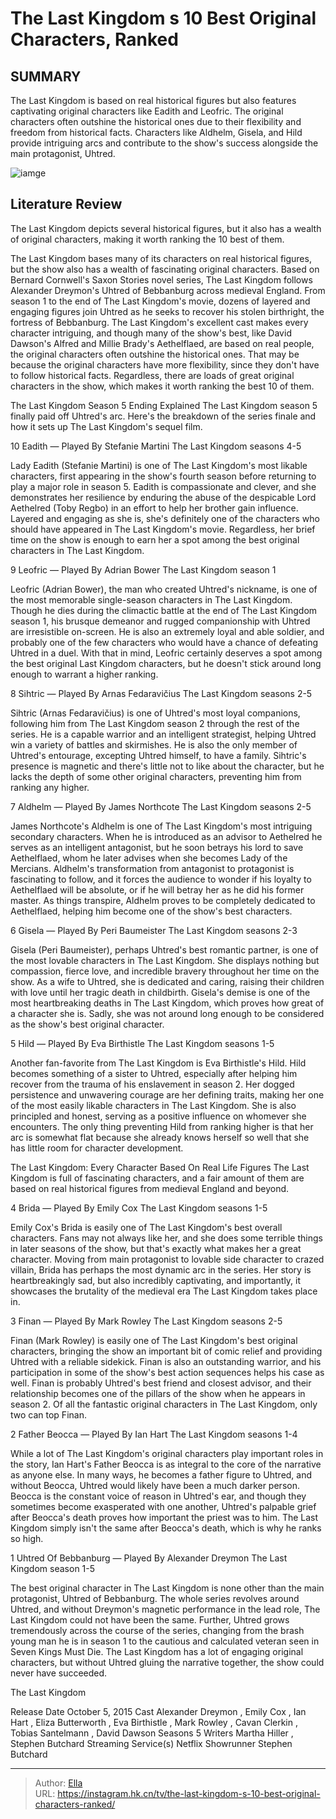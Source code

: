 # The Last Kingdom s 10 Best Original Characters, Ranked


## SUMMARY 


 The Last Kingdom is based on real historical figures but also features captivating original characters like Eadith and Leofric. 
 The original characters often outshine the historical ones due to their flexibility and freedom from historical facts. 
 Characters like Aldhelm, Gisela, and Hild provide intriguing arcs and contribute to the show&#39;s success alongside the main protagonist, Uhtred. 

![iamge](https://static1.srcdn.com/wordpress/wp-content/uploads/2024/01/brida-finan-sihtric_thelastkingdom.jpg)

## Literature Review
The Last Kingdom depicts several historical figures, but it also has a wealth of original characters, making it worth ranking the 10 best of them.




The Last Kingdom bases many of its characters on real historical figures, but the show also has a wealth of fascinating original characters. Based on Bernard Cornwell&#39;s Saxon Stories novel series, The Last Kingdom follows Alexander Dreymon&#39;s Uhtred of Bebbanburg across medieval England. From season 1 to the end of The Last Kingdom&#39;s movie, dozens of layered and engaging figures join Uhtred as he seeks to recover his stolen birthright, the fortress of Bebbanburg.
The Last Kingdom&#39;s excellent cast makes every character intriguing, and though many of the show&#39;s best, like David Dawson&#39;s Alfred and Millie Brady&#39;s Aethelflaed, are based on real people, the original characters often outshine the historical ones. That may be because the original characters have more flexibility, since they don&#39;t have to follow historical facts. Regardless, there are loads of great original characters in the show, which makes it worth ranking the best 10 of them.
            
 
 The Last Kingdom Season 5 Ending Explained 
The Last Kingdom season 5 finally paid off Uhtred&#39;s arc. Here&#39;s the breakdown of the series finale and how it sets up The Last Kingdom&#39;s sequel film.













 








 10  Eadith — Played By Stefanie Martini 
The Last Kingdom seasons 4-5
        

Lady Eadith (Stefanie Martini) is one of The Last Kingdom&#39;s most likable characters, first appearing in the show&#39;s fourth season before returning to play a major role in season 5. Eadith is compassionate and clever, and she demonstrates her resilience by enduring the abuse of the despicable Lord Aethelred (Toby Regbo) in an effort to help her brother gain influence. Layered and engaging as she is, she&#39;s definitely one of the characters who should have appeared in The Last Kingdom&#39;s movie. Regardless, her brief time on the show is enough to earn her a spot among the best original characters in The Last Kingdom.





 9  Leofric — Played By Adrian Bower 
The Last Kingdom season 1
        

Leofric (Adrian Bower), the man who created Uhtred&#39;s nickname, is one of the most memorable single-season characters in The Last Kingdom. Though he dies during the climactic battle at the end of The Last Kingdom season 1, his brusque demeanor and rugged companionship with Uhtred are irresistible on-screen. He is also an extremely loyal and able soldier, and probably one of the few characters who would have a chance of defeating Uhtred in a duel. With that in mind, Leofric certainly deserves a spot among the best original Last Kingdom characters, but he doesn&#39;t stick around long enough to warrant a higher ranking.





 8  Sihtric — Played By Arnas Fedaravičius 
The Last Kingdom seasons 2-5
        

Sihtric (Arnas Fedaravičius) is one of Uhtred&#39;s most loyal companions, following him from The Last Kingdom season 2 through the rest of the series. He is a capable warrior and an intelligent strategist, helping Uhtred win a variety of battles and skirmishes. He is also the only member of Uhtred&#39;s entourage, excepting Uhtred himself, to have a family. Sihtric&#39;s presence is magnetic and there&#39;s little not to like about the character, but he lacks the depth of some other original characters, preventing him from ranking any higher.





 7  Aldhelm — Played By James Northcote 
The Last Kingdom seasons 2-5
        

James Northcote&#39;s Aldhelm is one of The Last Kingdom&#39;s most intriguing secondary characters. When he is introduced as an advisor to Aethelred he serves as an intelligent antagonist, but he soon betrays his lord to save Aethelflaed, whom he later advises when she becomes Lady of the Mercians. Aldhelm&#39;s transformation from antagonist to protagonist is fascinating to follow, and it forces the audience to wonder if his loyalty to Aethelflaed will be absolute, or if he will betray her as he did his former master. As things transpire, Aldhelm proves to be completely dedicated to Aethelflaed, helping him become one of the show&#39;s best characters.





 6  Gisela — Played By Peri Baumeister 
The Last Kingdom seasons 2-3
        

Gisela (Peri Baumeister), perhaps Uhtred&#39;s best romantic partner, is one of the most lovable characters in The Last Kingdom. She displays nothing but compassion, fierce love, and incredible bravery throughout her time on the show. As a wife to Uhtred, she is dedicated and caring, raising their children with love until her tragic death in childbirth. Gisela&#39;s demise is one of the most heartbreaking deaths in The Last Kingdom, which proves how great of a character she is. Sadly, she was not around long enough to be considered as the show&#39;s best original character.





 5  Hild — Played By Eva Birthistle 
The Last Kingdom seasons 1-5
        

Another fan-favorite from The Last Kingdom is Eva Birthistle&#39;s Hild. Hild becomes something of a sister to Uhtred, especially after helping him recover from the trauma of his enslavement in season 2. Her dogged persistence and unwavering courage are her defining traits, making her one of the most easily likable characters in The Last Kingdom. She is also principled and honest, serving as a positive influence on whomever she encounters. The only thing preventing Hild from ranking higher is that her arc is somewhat flat because she already knows herself so well that she has little room for character development.
            
 
 The Last Kingdom: Every Character Based On Real Life Figures 
The Last Kingdom is full of fascinating characters, and a fair amount of them are based on real historical figures from medieval England and beyond.









 4  Brida — Played By Emily Cox 
The Last Kingdom seasons 1-5


 







Emily Cox&#39;s Brida is easily one of The Last Kingdom&#39;s best overall characters. Fans may not always like her, and she does some terrible things in later seasons of the show, but that&#39;s exactly what makes her a great character. Moving from main protagonist to lovable side character to crazed villain, Brida has perhaps the most dynamic arc in the series. Her story is heartbreakingly sad, but also incredibly captivating, and importantly, it showcases the brutality of the medieval era The Last Kingdom takes place in.





 3  Finan — Played By Mark Rowley 
The Last Kingdom seasons 2-5


 







Finan (Mark Rowley) is easily one of The Last Kingdom&#39;s best original characters, bringing the show an important bit of comic relief and providing Uhtred with a reliable sidekick. Finan is also an outstanding warrior, and his participation in some of the show&#39;s best action sequences helps his case as well. Finan is probably Uhtred&#39;s best friend and closest advisor, and their relationship becomes one of the pillars of the show when he appears in season 2. Of all the fantastic original characters in The Last Kingdom, only two can top Finan.





 2  Father Beocca — Played By Ian Hart 
The Last Kingdom seasons 1-4
        

While a lot of The Last Kingdom&#39;s original characters play important roles in the story, Ian Hart&#39;s Father Beocca is as integral to the core of the narrative as anyone else. In many ways, he becomes a father figure to Uhtred, and without Beocca, Uhtred would likely have been a much darker person. Beocca is the constant voice of reason in Uhtred&#39;s ear, and though they sometimes become exasperated with one another, Uhtred&#39;s palpable grief after Beocca&#39;s death proves how important the priest was to him. The Last Kingdom simply isn&#39;t the same after Beocca&#39;s death, which is why he ranks so high.





 1  Uhtred Of Bebbanburg — Played By Alexander Dreymon 
The Last Kingdom season 1-5


 







The best original character in The Last Kingdom is none other than the main protagonist, Uhtred of Bebbanburg. The whole series revolves around Uhtred, and without Dreymon&#39;s magnetic performance in the lead role, The Last Kingdom could not have been the same. Further, Uhtred grows tremendously across the course of the series, changing from the brash young man he is in season 1 to the cautious and calculated veteran seen in Seven Kings Must Die. The Last Kingdom has a lot of engaging original characters, but without Uhtred gluing the narrative together, the show could never have succeeded.
        


 The Last Kingdom 

 Release Date   October 5, 2015    Cast   Alexander Dreymon , Emily Cox , Ian Hart , Eliza Butterworth , Eva Birthistle , Mark Rowley , Cavan Clerkin , Tobias Santelmann , David Dawson    Seasons   5    Writers   Martha Hiller , Stephen Butchard    Streaming Service(s)   Netflix    Showrunner   Stephen Butchard    





---

> Author: [Ella](https://instagram.hk.cn/)  
> URL: https://instagram.hk.cn/tv/the-last-kingdom-s-10-best-original-characters-ranked/  

